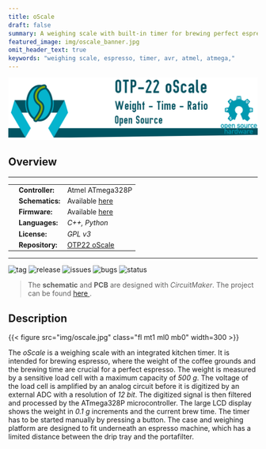 ```yaml
---
title: oScale
draft: false
summary: A weighing scale with built-in timer for brewing perfect espresso.
featured_image: img/oscale_banner.jpg
omit_header_text: true
keywords: "weighing scale, espresso, timer, avr, atmel, atmega,"
---
```


![oScale Logo Header](img/oscale_header.png)

## Overview

---

<table class="left w-100">
    <tr>
        <td class="pr0 tl"><i class="da fa-microchip"></i></td>
        <td><b>Controller:</b></td>
        <td class="tr">Atmel ATmega328P</td>
    </tr>
    <tr>
        <td class="pr0 tl"><i class="da fa-map-o"></i></td>
        <td><b>Schematics:</b></td>
        <td class="tr">
            <i class="fa fa-check green"></i>
            Available
            <a href="https://github.com/SebastianOberschwendtner/OTP22_oScale/blob/main/02_Schematic/OTP-22_oScale_Schematics_REVA.PDF" target="_blank">
                here
                <i class="fa fa-external-link"></i>
            </a>
        </td>
    </tr>
    <tr>
        <td class="pr0 tl"><i class="da fa-code"></i></td>
        <td><b>Firmware:</b></td>
        <td class="tr">
            <i class="fa fa-check green"></i>
                Available
            <a href="https://github.com/SebastianOberschwendtner/OTP22_oScale/tree/main/01_Code" target="_blank">
                here
                <i class="fa fa-external-link"></i>
            </a>
        </td>
    </tr>
    <tr>
        <td class="pr0 tl"><i class="da fa-flag-o"></i></td>
        <td><b>Languages:</b></td>
        <td class="tr"><i>C++, Python</i></td>
    </tr>
    <tr>
        <td class="pr0 tl"><i class="da fa-key"></i></td>
        <td><b>License:</b></td>
        <td class="tr"><i>GPL v3</i></td>
    </tr>
    <tr>
        <td class="pr0 tl"><i class="da fa-github"></i></td>
        <td><b>Repository:</b></td>
        <td class="tr">
        <a href="https://www.github.com/SebastianOberschwendtner/otp22_oscale" target="_blank">OTP22 oScale <i class="fa fa-external-link"></i></a>
        </td>
    </tr>
</table>

---

![tag](https://img.shields.io/github/v/tag/SebastianOberschwendtner/OTP22_oScale?color=green)
![release](https://img.shields.io/github/v/release/SebastianOberschwendtner/OTP22_oScale?color=green)
![issues](https://img.shields.io/github/issues-raw/SebastianOberschwendtner/OTP22_oScale)
![bugs](https://img.shields.io/github/issues/SebastianOberschwendtner/OTP22_oScale/bug?color=red)
![status](https://img.shields.io/badge/status-Developing-yellowgreen)

>The **schematic** and **PCB** are designed with *CircuitMaker*. The project can be found [here <i class="fa fa-external-link"></i>](https://circuitmaker.com/Projects/Details/SebastianOberschwendtner/OTP-22oScale).

## Description
{{< figure src="img/oscale.jpg" class="fl mt1 ml0 mb0" width=300 >}}

The *oScale* is a weighing scale with an integrated kitchen timer.
It is intended for brewing espresso, where the weight of the coffee grounds and the brewing time are crucial for a perfect espresso.
The weight is measured by a sensitive load cell with a maximum capacity of *500 g*.
The voltage of the load cell is amplified by an analog circuit before it is digitized by an external ADC with a resolution of *12 bit*.
The digitized signal is then filtered and processed by the ATmega328P microcontroller.
The large LCD display shows the weight in *0.1 g* increments and the current brew time.
The timer has to be started manually by pressing a button.
The case and weighing platform are designed to fit underneath an espresso machine, which has a limited distance between the drip tray and the portafilter.